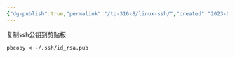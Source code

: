 ```yaml
---
{"dg-publish":true,"permalink":"/tp-316-8/linux-ssh/","created":"2023-09-15T11:39:31.048+08:00","updated":"2024-06-01T10:51:08.254+08:00"}
---
```


复制ssh公钥到剪贴板

```shell
pbcopy < ~/.ssh/id_rsa.pub
```